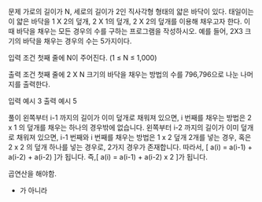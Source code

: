 문제
가로의 길이가 N, 세로의 길이가 2인 직사각형 형태의 얇은 바닥이 있다.
태일이는 이 얇은 바닥을 1 X 2의 덮개, 2 X 1의 덮개, 2 X 2의 덮개를 이용해 채우고자 한다.
이 때 바닥을 채우는 모든 경우의 수를 구하는 프로그램을 작성하시오.
예를 들어, 2X3 크기의 바닥을 채우는 경우의 수는 5가지이다.

입력 조건
첫째 줄에 N이 주어진다. (1 ≤ N ≤ 1,000)

출력 조건
첫째 줄에 2 X N 크기의 바닥을 채우는 방법의 수를 796,796으로 나눈 나머지를 출력한다.

입력 예시
3
출력 예시
5

풀이
왼쪽부터 i-1 까지의 길이가 이미 덮개로 채워져 있으면, i 번째를 채우는 방법은 2 x 1 의 덮개를 채우는 하나의 경우밖에 없습니다.
왼쪽부터 i-2 까지의 길이가 이미 덮개로 채워져 있으면, i-1 번째와 i 번째를 채우는 방법은 1 x 2 덮개 2개를 넣는 경우, 혹은 2 x 2 의 덮개 하나를 넣는 경우로, 2가지 경우가 존재합니다.
따라서, [ a(i) = a(i-1) + a(i-2) + a(i-2) ]가 됩니다.
즉,[ a(i) = a(i-1) + a(i-2) x 2 ]가 됩니다.

곱연산을 해야함.

- 가 아니라
